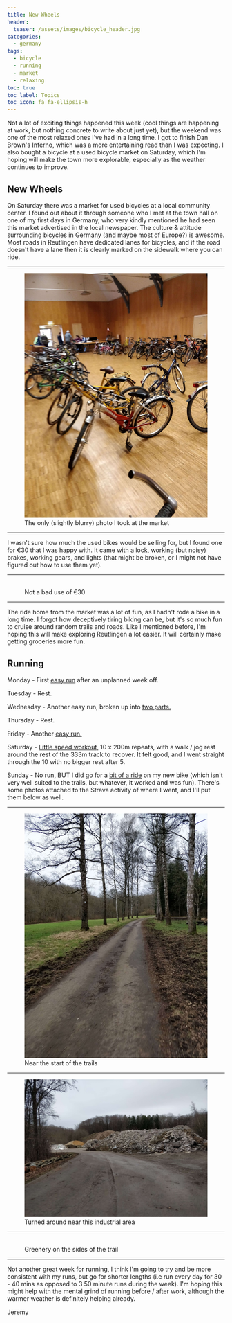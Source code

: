 ```yaml
---
title: New Wheels
header:
  teaser: /assets/images/bicycle_header.jpg
categories:
  - germany
tags:
  - bicycle
  - running
  - market
  - relaxing
toc: true
toc_label: Topics
toc_icon: fa fa-ellipsis-h
---
```


Not a lot of exciting things happened this week (cool things are happening at work, but nothing concrete to write about just yet), but the weekend was one of the most relaxed ones I've had in a long time. I got to finish Dan Brown's [Inferno](https://en.wikipedia.org/wiki/Inferno_(Brown_novel)), which was a more entertaining read than I was expecting. I also bought a bicycle at a used bicycle market on Saturday, which I'm hoping will make the town more explorable, especially as the weather continues to improve.

## New Wheels

On Saturday there was a market for used bicycles at a local community center. I found out about it through someone who I met at the town hall on one of my first days in Germany, who very kindly mentioned he had seen this market advertised in the local newspaper. The culture & attitude surrounding bicycles in Germany (and maybe most of Europe?) is awesome. Most roads in Reutlingen have dedicated lanes for bicycles, and if the road doesn't have a lane then it is clearly marked on the sidewalk where you can ride.

***

<figure class="align-center">
  <img src="/assets/images/bicycle_fair.jpg" alt="">
  <figcaption>The only (slightly blurry) photo I took at the market</figcaption>
</figure>

***

I wasn't sure how much the used bikes would be selling for, but I found one for €30 that I was happy with. It came with a lock, working (but noisy) brakes, working gears, and lights (that might be broken, or I might not have figured out how to use them yet).

***

<figure class="align-center">
  <img src="/assets/images/bicycle.jpg" alt="">
  <figcaption>Not a bad use of €30</figcaption>
</figure>

***

The ride home from the market was a lot of fun, as I hadn't rode a bike in a long time. I forgot how deceptively tiring biking can be, but it's so much fun to cruise around random trails and roads. Like I mentioned before, I'm hoping this will make exploring Reutlingen a lot easier. It will certainly make getting groceries more fun.

## Running

Monday - First [easy run](https://www.strava.com/activities/1438032218) after an unplanned week off.

Tuesday - Rest.

Wednesday - Another easy run, broken up into [two parts.](https://www.strava.com/activities/1441151130)

Thursday - Rest.

Friday - Another [easy run.](https://www.strava.com/activities/1444287516)

Saturday - [Little speed workout,](https://www.strava.com/activities/1446156987) 10 x 200m repeats, with a walk / jog rest around the rest of the 333m track to recover. It felt good, and I went straight through the 10 with no bigger rest after 5.

Sunday -  No run, BUT I did go for a [bit of a ride](https://www.strava.com/activities/1447959661) on my new bike (which isn't very well suited to the trails, but whatever, it worked and was fun). There's some photos attached to the Strava activity of where I went, and I'll put them below as well.

***

<figure class="align-center">
  <img src="/assets/images/bike_ride1.jpg" alt="">
  <figcaption>Near the start of the trails</figcaption>
</figure>

***

<figure class="align-center">
  <img src="/assets/images/bike_ride2.jpg" alt="">
  <figcaption>Turned around near this industrial area</figcaption>
</figure>

***

<figure class="align-center">
  <img src="/assets/images/bike_ride3.jpg" alt="">
  <figcaption>Greenery on the sides of the trail</figcaption>
</figure>

***

Not another great week for running, I think I'm going to try and be more consistent with my runs, but go for shorter lengths (i.e run every day for 30 - 40 mins as opposed to 3 50 minute runs during the week). I'm hoping this might help with the mental grind of running before / after work, although the warmer weather is definitely helping already.

Jeremy
